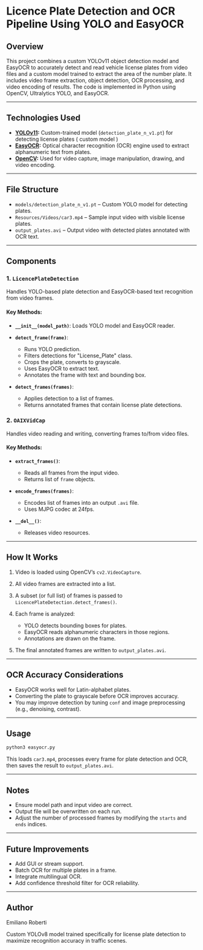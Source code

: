 # Licence Plate Detection and OCR Pipeline Using YOLO and EasyOCR

## Overview

This project combines a custom YOLOv11 object detection model and EasyOCR to accurately detect and read vehicle license plates from video files and a custom model trained to extract the area of the number plate. It includes video frame extraction, object detection, OCR processing, and video encoding of results. The code is implemented in Python using OpenCV, Ultralytics YOLO, and EasyOCR.

---

## Technologies Used

- **[YOLOv11](https://docs.ultralytics.com/):** Custom-trained model (`detection_plate_n_v1.pt`) for detecting license plates ( custom model )
- **[EasyOCR](https://github.com/JaidedAI/EasyOCR):** Optical character recognition (OCR) engine used to extract alphanumeric text from plates.
- **[OpenCV](https://opencv.org/):** Used for video capture, image manipulation, drawing, and video encoding.

---

## File Structure

- `models/detection_plate_n_v1.pt` – Custom YOLO model for detecting plates.
- `Resources/Videos/car3.mp4` – Sample input video with visible license plates.
- `output_plates.avi` – Output video with detected plates annotated with OCR text.

---

## Components

### 1. `LicencePlateDetection`

Handles YOLO-based plate detection and EasyOCR-based text recognition from video frames.

#### Key Methods:

- **`__init__(model_path)`**: Loads YOLO model and EasyOCR reader.
- **`detect_frame(frame)`**:

  - Runs YOLO prediction.
  - Filters detections for "License_Plate" class.
  - Crops the plate, converts to grayscale.
  - Uses EasyOCR to extract text.
  - Annotates the frame with text and bounding box.

- **`detect_frames(frames)`**:

  - Applies detection to a list of frames.
  - Returns annotated frames that contain license plate detections.

### 2. `OAIXVidCap`

Handles video reading and writing, converting frames to/from video files.

#### Key Methods:

- **`extract_frames()`**:

  - Reads all frames from the input video.
  - Returns list of `frame` objects.

- **`encode_frames(frames)`**:

  - Encodes list of frames into an output `.avi` file.
  - Uses MJPG codec at 24fps.

- **`__del__()`**:

  - Releases video resources.

---

## How It Works

1. Video is loaded using OpenCV’s `cv2.VideoCapture`.
2. All video frames are extracted into a list.
3. A subset (or full list) of frames is passed to `LicencePlateDetection.detect_frames()`.
4. Each frame is analyzed:

   - YOLO detects bounding boxes for plates.
   - EasyOCR reads alphanumeric characters in those regions.
   - Annotations are drawn on the frame.

5. The final annotated frames are written to `output_plates.avi`.

---

## OCR Accuracy Considerations

- EasyOCR works well for Latin-alphabet plates.
- Converting the plate to grayscale before OCR improves accuracy.
- You may improve detection by tuning `conf` and image preprocessing (e.g., denoising, contrast).

---

## Usage

```bash
python3 easyocr.py
```

This loads `car3.mp4`, processes every frame for plate detection and OCR, then saves the result to `output_plates.avi`.

---

## Notes

- Ensure model path and input video are correct.
- Output file will be overwritten on each run.
- Adjust the number of processed frames by modifying the `starts` and `ends` indices.

---

## Future Improvements

- Add GUI or stream support.
- Batch OCR for multiple plates in a frame.
- Integrate multilingual OCR.
- Add confidence threshold filter for OCR reliability.

---

## Author

Emiliano Roberti

Custom YOLOv8 model trained specifically for license plate detection to maximize recognition accuracy in traffic scenes.
